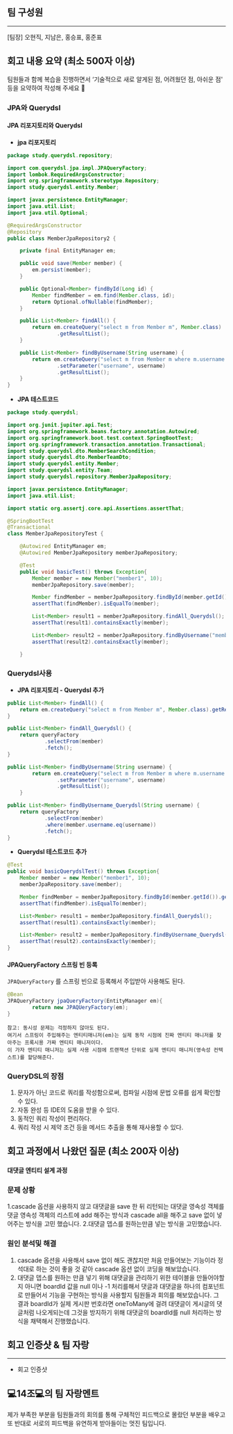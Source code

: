 ## 팀 구성원

---

[팀장] 오현직, 지남은, 홍승표, 홍준표

## 회고 내용 요약 (최소 500자 이상)
팀원들과 함께 복습을 진행하면서 ‘기술적으로 새로 알게된 점, 어려웠던 점, 아쉬운 점' 등을 요약하여 작성해 주세요 🙂


### JPA와 Querydsl

#### JPA 리포지토리와 Querydsl

- **jpa 리포지토리**
```java
package study.querydsl.repository;

import com.querydsl.jpa.impl.JPAQueryFactory;
import lombok.RequiredArgsConstructor;
import org.springframework.stereotype.Repository;
import study.querydsl.entity.Member;

import javax.persistence.EntityManager;
import java.util.List;
import java.util.Optional;

@RequiredArgsConstructor
@Repository
public class MemberJpaRepository2 {

    private final EntityManager em;

    public void save(Member member) {
        em.persist(member);
    }

    public Optional<Member> findById(Long id) {
        Member findMember = em.find(Member.class, id);
        return Optional.ofNullable(findMember);
    }

    public List<Member> findAll() {
        return em.createQuery("select m from Member m", Member.class)
                .getResultList();
    }

    public List<Member> findByUsername(String username) {
        return em.createQuery("select m from Member m where m.username = :username ", Member.class)
                .setParameter("username", username)
                .getResultList();
    }
}
```

- **JPA 테스트코드**
```java
package study.querydsl;

import org.junit.jupiter.api.Test;
import org.springframework.beans.factory.annotation.Autowired;
import org.springframework.boot.test.context.SpringBootTest;
import org.springframework.transaction.annotation.Transactional;
import study.querydsl.dto.MemberSearchCondition;
import study.querydsl.dto.MemberTeamDto;
import study.querydsl.entity.Member;
import study.querydsl.entity.Team;
import study.querydsl.repository.MemberJpaRepository;

import javax.persistence.EntityManager;
import java.util.List;

import static org.assertj.core.api.Assertions.assertThat;

@SpringBootTest
@Transactional
class MemberJpaRepositoryTest {

    @Autowired EntityManager em;
    @Autowired MemberJpaRepository memberJpaRepository;

    @Test
    public void basicTest() throws Exception{
        Member member = new Member("member1", 10);
        memberJpaRepository.save(member);

        Member findMember = memberJpaRepository.findById(member.getId()).get();
        assertThat(findMember).isEqualTo(member);

        List<Member> result1 = memberJpaRepository.findAll_Querydsl();
        assertThat(result1).containsExactly(member);

        List<Member> result2 = memberJpaRepository.findByUsername("member1");
        assertThat(result2).containsExactly(member);

    }
```
### Querydsl사용

- **JPA 리포지토리 - Querydsl 추가**
```java
public List<Member> findAll() {
    return em.createQuery("select m from Member m", Member.class).getResultList();
}

public List<Member> findAll_Querydsl() {
    return queryFactory
            .selectFrom(member)
            .fetch();
}

public List<Member> findByUsername(String username) {
        return em.createQuery("select m from Member m where m.username = :username", Member.class)
                .setParameter("username", username)
                .getResultList();
    }

public List<Member> findByUsername_Querydsl(String username) {
    return queryFactory
            .selectFrom(member)
            .where(member.username.eq(username))
            .fetch();
}
```

- **Querydsl 테스트코드 추가**
```java
@Test
public void basicQuerydslTest() throws Exception{
    Member member = new Member("member1", 10);
    memberJpaRepository.save(member);

    Member findMember = memberJpaRepository.findById(member.getId()).get();
    assertThat(findMember).isEqualTo(member);

    List<Member> result1 = memberJpaRepository.findAll_Querydsl();
    assertThat(result1).containsExactly(member);

    List<Member> result2 = memberJpaRepository.findByUsername_Querydsl("member1");
    assertThat(result2).containsExactly(member);
}
```
#### JPAQueryFactory 스프링 빈 등록
`JPAQueryFactory` 를 스프링 빈으로 등록해서 주입받아 사용해도 된다.

```java
@Bean
JPAQueryFactory jpaQueryFactory(EntityManager em){
		return new JPAQUeryFactory(em);
}
```

```
참고: 동시성 문제는 걱정하지 않아도 된다. 
여기서 스프링이 주입해주는 엔티티매니저(em)는 실제 동작 시점에 진짜 엔티티 매니저를 찾아주는 프록시용 가짜 엔티티 매니저이다.
이 가자 엔티티 매니저는 실제 사용 시점에 트랜잭션 단위로 실제 엔티티 매니저(영속성 컨텍스트)를 할당해준다. 
```
### QueryDSL의 장점
1. 문자가 아닌 코드로 쿼리를 작성함으로써, 컴파일 시점에 문법 오류를 쉽게 확인할 수 있다.
2. 자동 완성 등 IDE의 도움을 받을 수 있다.
3. 동적인 쿼리 작성이 편리하다.
4. 쿼리 작성 시 제약 조건 등을 메서드 추출을 통해 재사용할 수 있다.

## 회고 과정에서 나왔던 질문 (최소 200자 이상)

#### 대댓글 엔티티 설계 과정

### 문제 상황
1.cascade 옵션을 사용하지 않고 대댓글을 save 한 뒤 리턴되는 대댓글 영속성 객체를 댓글 영속성 객체의 리스트에 add 해주는 방식과 cascade all을 해주고 save 없이 넣어주는 방식을 고민 했습니다.
2.대댓글 뎁스를 원하는만큼 넣는 방식을 고민했습니다.

### 원인 분석및 해결
1. cascade 옵션을 사용해서 save 없이 해도 괜찮지만 처음 만들어보는 기능이라 정석대로 하는 것이 좋을 것 같아 cascade 옵션 없이 코딩을 해보았습니다.
2. 대댓글 뎁스를 원하는 만큼 넣기 위해 대댓글을 관리하기 위한 테이블을 만들어야할지 아니면 boardId 값을 null 이나 -1 처리를해서 댓글과 대댓글을 하나의 컴포넌트로 만들어서 기능을 구현하는 방식을 사용할지
   팀원들과 회의를 해보았습니다. 그 결과 boardId가 실제 게시판 번호라면 oneToMany에 걸려 대댓글이 게시글의 댓글처럼 나오게되는데 그것을 방지하기 위해 대댓글의 boardId를 null 처리하는 방식을 채택해서 진행했습니다.








## 회고 인증샷 & 팀 자랑

---

- 회고 인증샷



## 💻14조💻의 팀 자랑멘트

제가 부족한 부분을 팀원들과의 회의를 통해 구체적인 피드백으로 몰랐던 부분을 배우고 또 반대로 서로의 피드백을 유연하게 받아들이는 멋진 팀입니다.
